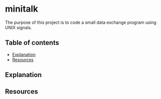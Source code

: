 # minitalk

The purpose of this project is to code a small data exchange program using UNIX signals.

## Table of contents

- [Explanation](#explanation)
- [Resources](#resources)

## Explanation

## Resources
